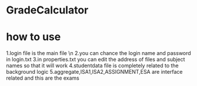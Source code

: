 # GradeCalculator

# how to use
  1.login file is the main file \n
  2.you can chance the login name and password in login.txt
  3.in properties.txt you can edit the address of files and subject names so that it will work
  4.studentdata file is completely related to the background logic
  5.aggregate,ISA1,ISA2,ASSIGNMENT,ESA are interface related and this are the exams
